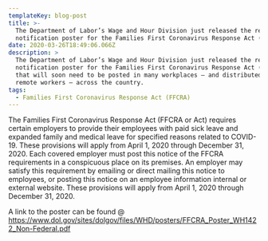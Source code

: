 ```yaml
---
templateKey: blog-post
title: >-
  The Department of Labor’s Wage and Hour Division just released the required
  notification poster for the Families First Coronavirus Response Act (FFCRA)
date: 2020-03-26T18:49:06.066Z
description: >
  The Department of Labor’s Wage and Hour Division just released the required
  notification poster for the Families First Coronavirus Response Act (FFCRA)
  that will soon need to be posted in many workplaces – and distributed to
  remote workers – across the country. 
tags:
  - Families First Coronavirus Response Act (FFCRA)
---
```

The Families First Coronavirus Response Act (FFCRA or Act) requires certain employers to provide their
 employees with paid sick leave and expanded family and medical leave for specified reasons related to COVID-19. These provisions will apply from April 1, 2020 through December 31, 2020. Each covered employer must post this notice of the FFCRA requirements in a conspicuous place on its premises. An employer may satisfy this requirement by emailing or direct mailing this notice to employees, or posting this notice on an employee information internal or external website. These provisions will apply from April 1, 2020 through December 31, 2020.

A link to the poster can be found @ <https://www.dol.gov/sites/dolgov/files/WHD/posters/FFCRA_Poster_WH1422_Non-Federal.pdf>
